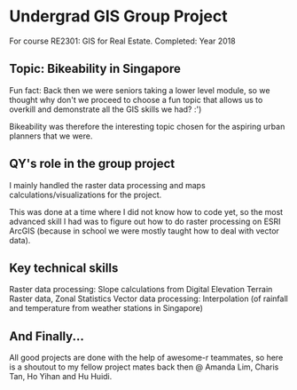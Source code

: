 # Undergrad GIS Group Project

For course RE2301: GIS for Real Estate. 
Completed: Year 2018

## Topic: Bikeability in Singapore 
Fun fact: Back then we were seniors taking a lower level module, so we thought why don't we proceed to choose a fun topic that allows us to overkill and demonstrate all the GIS skills we had? :') 

Bikeability was therefore the interesting topic chosen for the aspiring urban planners that we were. 



## QY's role in the group project
I mainly handled the raster data processing and maps calculations/visualizations for the project. 

This was done at a time where I did not know how to code yet, so the most advanced skill I had was to figure out how to do raster processing on ESRI ArcGIS (because in school we were mostly taught how to deal with vector data). 

## Key technical skills
Raster data processing: Slope calculations from Digital Elevation Terrain Raster data, Zonal Statistics
Vector data processing: Interpolation (of rainfall and temperature from weather stations in Singapore) 

## And Finally...
All good projects are done with the help of awesome-r teammates, so here is a shoutout to my fellow project mates back then @ Amanda Lim, Charis Tan, Ho Yihan and Hu Huidi. 
